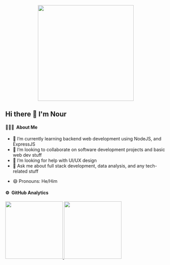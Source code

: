 <p align="center">
  <img width="300" height="300" src="http://www.progarchives.com/forum/uploads/7615/eipi.jpg">
</p>


## Hi there 👋 I'm Nour
 

#### 👨🏻‍💻 &nbsp;About Me

<!-- - 🔭 I’m currently working on personal projects -->
- 🌱 I’m currently learning backend web development using NodeJS, and ExpressJS
- 👯 I’m looking to collaborate on software development projects and basic web dev stuff
- 🤔 I’m looking for help with UI/UX design
- 💬 Ask me about full stack development, data analysis, and any tech-related stuff
<!-- - 📫 How to reach me:  -->
- 😄 Pronouns: He/Him

<!-- 
#### 🛠 &nbsp;Tech Stack

![Python](https://img.shields.io/badge/-Python-05122A?style=flat&logo=python)&nbsp;
![JavaScript](https://img.shields.io/badge/-JavaScript-05122A?style=flat&logo=javascript)&nbsp;
![Java](https://img.shields.io/badge/-Java-05122A?style=flat&logo=Java&logoColor=FFA518)&nbsp;
![R (Statistics)](https://img.shields.io/badge/-R-05122A?style=flat&logo=R&logoColor=276DC3)\
![React](https://img.shields.io/badge/-React-05122A?style=flat&logo=react)&nbsp;
![Node.js](https://img.shields.io/badge/-Node.js-05122A?style=flat&logo=node.js)&nbsp;
![Django](https://img.shields.io/badge/-Django-05122A?style=flat&logo=django&logoColor=092E20)&nbsp;
![Flask](https://img.shields.io/badge/-Flask-05122A?style=flat&logo=flask)\
![HTML](https://img.shields.io/badge/-HTML-05122A?style=flat&logo=HTML5)&nbsp;
![CSS](https://img.shields.io/badge/-CSS-05122A?style=flat&logo=CSS3&logoColor=1572B6)&nbsp;
![Git](https://img.shields.io/badge/-Git-05122A?style=flat&logo=git)&nbsp;
![GitHub](https://img.shields.io/badge/-GitHub-05122A?style=flat&logo=github)\
![Visual Studio Code](https://img.shields.io/badge/-Visual%20Studio%20Code-05122A?style=flat&logo=visual-studio-code&logoColor=007ACC)&nbsp;
![RStudio](https://img.shields.io/badge/-RStudio-05122A?style=flat&logo=rstudio)&nbsp; -->


#### ⚙️ &nbsp;GitHub Analytics

<a href="https://github.com/nsaal4">
  <img height="180em" src="https://github-readme-stats.vercel.app/api?username=nsaal4&theme=buefy&show_icons=true" />
  <img height="180em" src="https://github-readme-stats.vercel.app/api/top-langs/?username=nsaal4&theme=buefy&layout=compact" />
</a>
